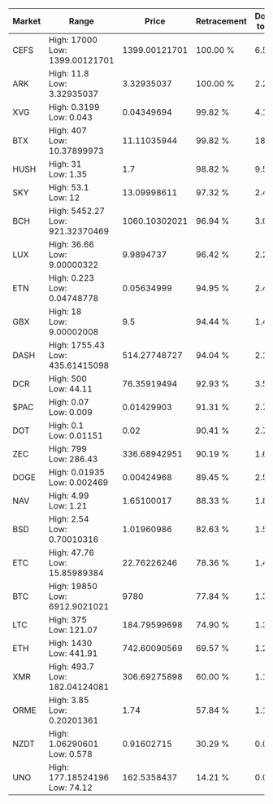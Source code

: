 | Market | Range | Price| Retracement | Doubles to 50% |
| --- | --- | --- | --- | --- |
| CEFS | High: 17000<br />Low: 1399.00121701 | 1399.00121701 | 100.00 % | 6.58 |
| ARK | High: 11.8<br />Low: 3.32935037 | 3.32935037 | 100.00 % | 2.27 |
| XVG | High: 0.3199<br />Low: 0.043 | 0.04349694 | 99.82 % | 4.17 |
| BTX | High: 407<br />Low: 10.37899973 | 11.11035944 | 99.82 % | 18.78 |
| HUSH | High: 31<br />Low: 1.35 | 1.7 | 98.82 % | 9.51 |
| SKY | High: 53.1<br />Low: 12 | 13.09998611 | 97.32 % | 2.48 |
| BCH | High: 5452.27<br />Low: 921.32370469 | 1060.10302021 | 96.94 % | 3.01 |
| LUX | High: 36.66<br />Low: 9.00000322 | 9.9894737 | 96.42 % | 2.29 |
| ETN | High: 0.223<br />Low: 0.04748778 | 0.05634999 | 94.95 % | 2.40 |
| GBX | High: 18<br />Low: 9.00002008 | 9.5 | 94.44 % | 1.42 |
| DASH | High: 1755.43<br />Low: 435.61415098 | 514.27748727 | 94.04 % | 2.13 |
| DCR | High: 500<br />Low: 44.11 | 76.35919494 | 92.93 % | 3.56 |
| $PAC | High: 0.07<br />Low: 0.009 | 0.01429903 | 91.31 % | 2.76 |
| DOT | High: 0.1<br />Low: 0.01151 | 0.02 | 90.41 % | 2.79 |
| ZEC | High: 799<br />Low: 286.43 | 336.68942951 | 90.19 % | 1.61 |
| DOGE | High: 0.01935<br />Low: 0.002469 | 0.00424968 | 89.45 % | 2.57 |
| NAV | High: 4.99<br />Low: 1.21 | 1.65100017 | 88.33 % | 1.88 |
| BSD | High: 2.54<br />Low: 0.70010316 | 1.01960986 | 82.63 % | 1.59 |
| ETC | High: 47.76<br />Low: 15.85989384 | 22.76226246 | 78.36 % | 1.40 |
| BTC | High: 19850<br />Low: 6912.9021021 | 9780 | 77.84 % | 1.37 |
| LTC | High: 375<br />Low: 121.07 | 184.79599698 | 74.90 % | 1.34 |
| ETH | High: 1430<br />Low: 441.91 | 742.60090569 | 69.57 % | 1.26 |
| XMR | High: 493.7<br />Low: 182.04124081 | 306.69275898 | 60.00 % | 1.10 |
| ORME | High: 3.85<br />Low: 0.20201361 | 1.74 | 57.84 % | 1.16 |
| NZDT | High: 1.06290601<br />Low: 0.578 | 0.91602715 | 30.29 % | 0.00 |
| UNO | High: 177.18524196<br />Low: 74.12 | 162.5358437 | 14.21 % | 0.00 |

